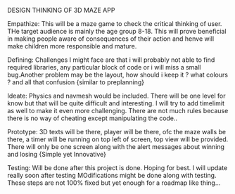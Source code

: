 DESIGN THINKING OF 
        3D MAZE APP
        
        
Empathize:
   This will be a maze game to check the critical thinking of user. THe target audience is mainly the age group 8-18. This will prove beneficial in making
   people aware of consequences of their action and henve will make children more responsible and mature.

Defining:
  Challenges I might face are that i will probably not able to find required libraries, any particular block of code or i will miss a small bug.Another problem 
  may be the layout, how should i keep it ? what colours ?  and all that confusion {similar to preplanning}
  
Ideate:
  Physics and navmesh would be included. There will be one level for know but that will be quite difficult and interesting. I will try to add timelimit as well
  to make it even more challenging. There are not much rules because there is no way of cheating except manipulating the code..
  
Prototype:
  3D texts will be there, player will be there, ofc the maze walls be there, a timer will be running on top left of screen, top view will be provided. There will
  only be one screen along with the alert messages about winning and losing {Simple yet Innovative}
  
Testing:
  Will be done after this project is done. Hoping for best. I will update really soon after testing MOdifications might be done along with testing. These steps are 
  not 100% fixed but yet enough for a roadmap like thing... 
